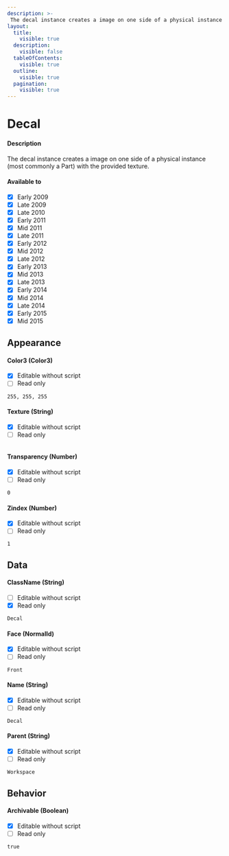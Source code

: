 ```yaml
---
description: >-
 The decal instance creates a image on one side of a physical instance (most commonly a Part) with the provided texture.
layout:
  title:
    visible: true
  description:
    visible: false
  tableOfContents:
    visible: true
  outline:
    visible: true
  pagination:
    visible: true
---
```


# Decal

#### Description

The decal instance creates a image on one side of a physical instance (most commonly a Part) with the provided texture.

#### Available to

* [x] Early 2009
* [x] Late 2009
* [x] Late 2010
* [x] Early 2011
* [x] Mid 2011
* [x] Late 2011
* [x] Early 2012
* [x] Mid 2012
* [x] Late 2012
* [x] Early 2013
* [x] Mid 2013
* [x] Late 2013
* [x] Early 2014
* [x] Mid 2014
* [x] Late 2014
* [x] Early 2015
* [x] Mid 2015

## Appearance

#### Color3 (Color3)

* [x] Editable without script
* [ ] Read only

```
255, 255, 255
```

#### Texture (String)

* [x] Editable without script
* [ ] Read only

```

```

#### Transparency (Number)

* [x] Editable without script
* [ ] Read only

```
0
```

#### Zindex (Number)

* [x] Editable without script
* [ ] Read only

```
1
```

## Data

#### ClassName (String)

* [ ] Editable without script
* [x] Read only

```
Decal
```

#### Face (NormalId)

* [x] Editable without script
* [ ] Read only

```
Front
```

#### Name (String)

* [x] Editable without script
* [ ] Read only

```
Decal
```

#### Parent (String)

* [x] Editable without script
* [ ] Read only

```
Workspace
```

## Behavior

#### Archivable (Boolean)

* [x] Editable without script
* [ ] Read only

```
true
```
